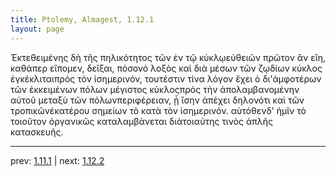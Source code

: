 ```yaml
---
title: Ptolemy, Almagest, 1.12.1
layout: page
---
```


Ἐκτεθειμένης δὴ τῆς πηλικότητος τῶν ἐν τῷ κύκλῳεὐθειῶν πρῶτον ἂν εἴη, καθάπερ εἴπομεν, δεῖξαι, πόσονὁ λοξὸς καὶ διὰ μέσων τῶν ζῳδίων κύκλος ἐγκέκλιταιπρὸς τὸν ἰσημερινόν, τουτέστιν τίνα λόγον ἔχει ὁ δι'ἀμφοτέρων τῶν ἐκκειμένων πόλων μέγιστος κύκλοςπρὸς τὴν ἀπολαμβανομένην αὐτοῦ μεταξὺ τῶν πόλωνπεριφέρειαν, ᾗ ἴσην ἀπέχει δηλονότι καὶ τῶν τροπικῶνἑκατέρου σημείων τὸ κατὰ τὸν ἰσημερινόν. αὐτόθενδ' ἡμῖν τὸ τοιοῦτον ὀργανικῶς καταλαμβάνεται διὰτοιαύτης τινὸς ἁπλῆς κατασκευῆς.

---

prev: [1.11.1](../1.11.1/) | next: [1.12.2](../1.12.2/)

